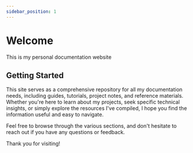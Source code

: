 ```yaml
---
sidebar_position: 1
---
```


# Welcome

This is my personal documentation website

## Getting Started

This site serves as a comprehensive repository for all my documentation needs, including guides, tutorials, project notes, and reference materials. Whether you're here to learn about my projects, seek specific technical insights, or simply explore the resources I've compiled, I hope you find the information useful and easy to navigate.

Feel free to browse through the various sections, and don't hesitate to reach out if you have any questions or feedback.

Thank you for visiting!
